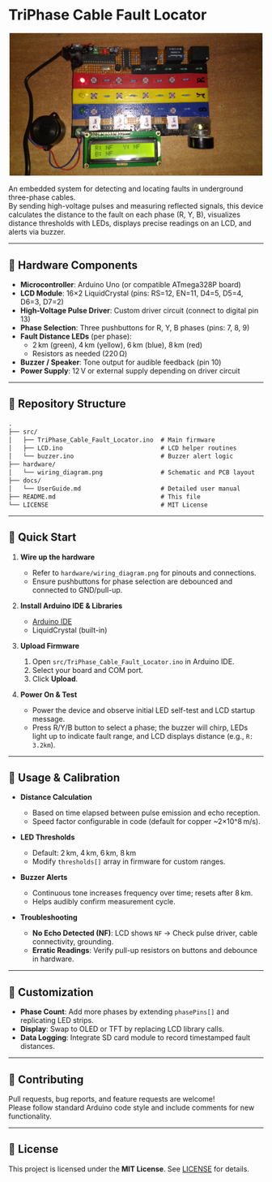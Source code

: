 # TriPhase Cable Fault Locator

<p align="center">
  <img src="hardware.jpeg" alt="Wiring Diagram" width="500"/>
</p>

An embedded system for detecting and locating faults in underground three-phase cables.  
By sending high-voltage pulses and measuring reflected signals, this device calculates the distance to the fault on each phase (R, Y, B), visualizes distance thresholds with LEDs, displays precise readings on an LCD, and alerts via buzzer.

---

## 🔧 Hardware Components

- **Microcontroller**: Arduino Uno (or compatible ATmega328P board)  
- **LCD Module**: 16×2 LiquidCrystal (pins: RS=12, EN=11, D4=5, D5=4, D6=3, D7=2)  
- **High-Voltage Pulse Driver**: Custom driver circuit (connect to digital pin 13)  
- **Phase Selection**: Three pushbuttons for R, Y, B phases (pins: 7, 8, 9)  
- **Fault Distance LEDs** (per phase):
  - 2 km (green), 4 km (yellow), 6 km (blue), 8 km (red)  
  - Resistors as needed (220 Ω)  
- **Buzzer / Speaker**: Tone output for audible feedback (pin 10)  
- **Power Supply**: 12 V or external supply depending on driver circuit  

---

## 📂 Repository Structure

```
.
├── src/
│   ├── TriPhase_Cable_Fault_Locator.ino  # Main firmware
│   ├── LCD.ino                           # LCD helper routines
│   └── buzzer.ino                        # Buzzer alert logic
├── hardware/
│   └── wiring_diagram.png                # Schematic and PCB layout
├── docs/
│   └── UserGuide.md                      # Detailed user manual
├── README.md                             # This file
└── LICENSE                               # MIT License
```

---

## 🚀 Quick Start

1. **Wire up the hardware**  
   - Refer to `hardware/wiring_diagram.png` for pinouts and connections.  
   - Ensure pushbuttons for phase selection are debounced and connected to GND/pull-up.

2. **Install Arduino IDE & Libraries**  
   - [Arduino IDE](https://www.arduino.cc/en/software)  
   - LiquidCrystal (built-in)

3. **Upload Firmware**  
   1. Open `src/TriPhase_Cable_Fault_Locator.ino` in Arduino IDE.  
   2. Select your board and COM port.  
   3. Click **Upload**.

4. **Power On & Test**  
   - Power the device and observe initial LED self-test and LCD startup message.  
   - Press R/Y/B button to select a phase; the buzzer will chirp, LEDs light up to indicate fault range, and LCD displays distance (e.g., `R: 3.2km`).

---

## 📝 Usage & Calibration

- **Distance Calculation**  
  - Based on time elapsed between pulse emission and echo reception.  
  - Speed factor configurable in code (default for copper ~2×10^8 m/s).

- **LED Thresholds**  
  - Default: 2 km, 4 km, 6 km, 8 km  
  - Modify `thresholds[]` array in firmware for custom ranges.

- **Buzzer Alerts**  
  - Continuous tone increases frequency over time; resets after 8 km.  
  - Helps audibly confirm measurement cycle.

- **Troubleshooting**  
  - **No Echo Detected (NF)**: LCD shows `NF` → Check pulse driver, cable connectivity, grounding.  
  - **Erratic Readings**: Verify pull-up resistors on buttons and debounce in hardware.

---

## 🎯 Customization

- **Phase Count**: Add more phases by extending `phasePins[]` and replicating LED strips.  
- **Display**: Swap to OLED or TFT by replacing LCD library calls.  
- **Data Logging**: Integrate SD card module to record timestamped fault distances.

---

## 🤝 Contributing

Pull requests, bug reports, and feature requests are welcome!  
Please follow standard Arduino code style and include comments for new functionality.

---

## 📄 License

This project is licensed under the **MIT License**. See [LICENSE](LICENSE) for details.
